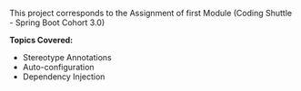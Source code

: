 This project corresponds to the Assignment of first Module (Coding Shuttle - Spring Boot Cohort 3.0)

**Topics Covered:**

- Stereotype Annotations
- Auto-configuration
- Dependency Injection
